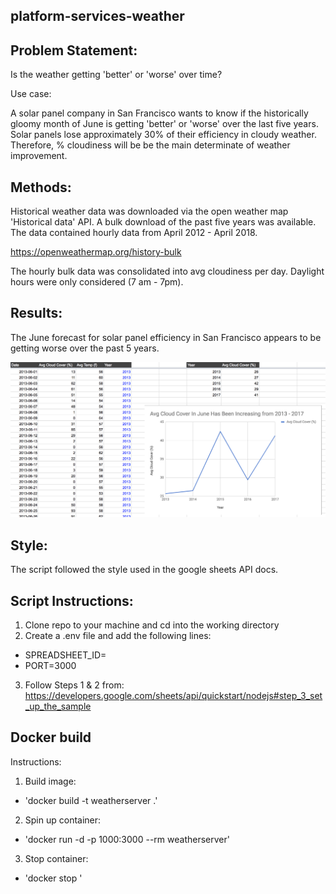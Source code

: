 ## platform-services-weather

## Problem Statement:

Is the weather getting 'better' or 'worse' over time?  

Use case:  
  
A solar panel company in San Francisco wants to know if the historically gloomy month of June is getting 'better' or 'worse' over the last five years.   
Solar panels lose approximately 30% of their efficiency in cloudy weather. Therefore, % cloudiness will be be the main determinate of weather improvement. 

## Methods:

Historical weather data was downloaded via the open weather map 'Historical data' API. A bulk download of the past five years was available. The data contained hourly data from April 2012 - April 2018.

https://openweathermap.org/history-bulk

The hourly bulk data was consolidated into avg cloudiness per day. Daylight hours were only considered (7 am - 7pm). 

## Results:

The June forecast for solar panel efficiency in San Francisco appears to be getting worse over the past 5 years.

![](images/weather.png)
## Style:

The script followed the style used in the google sheets API docs. 

## Script Instructions:

1. Clone repo to your machine and cd into the working directory 
2. Create a .env file and add the following lines:  
  - SPREADSHEET_ID=<your-destination-google-spreadsheet-id>  
  - PORT=3000
3. Follow Steps 1 & 2 from:   https://developers.google.com/sheets/api/quickstart/nodejs#step_3_set_up_the_sample

## Docker build

Instructions:
1. Build image:  
  - 'docker build -t weatherserver .'
2. Spin up container:  
  - 'docker run -d -p 1000:3000 --rm weatherserver'
3. Stop container:  
  - 'docker stop <container-name>'  